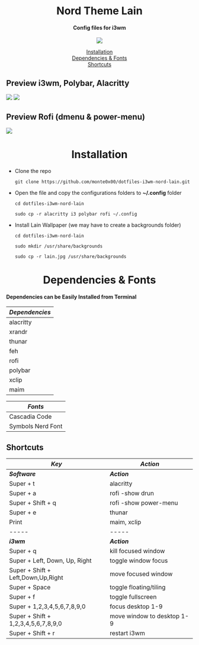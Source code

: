 <h1 align="center">Nord Theme Lain</h1>
<h4 align="center">Config files for i3wm</h4>
<p align="center">
<img src="https://64.media.tumblr.com/avatar_d7426ae460b6_128.pnj">
</p>
<p align="center">
<a href="#installation">Installation</a><br>
<a href="#dependencies">Dependencies & Fonts</a><br>
<a href="#shortcuts">Shortcuts</a><br>
</p>

<p align="center">
<h2>Preview i3wm, Polybar, Alacritty</h2>
  <img src="screenshot1.gif">
  <img src="screenshot2.gif">
<h2>Preview Rofi (dmenu & power-menu)</h2>
  <img src="screenshot3.gif">
</p>

<a name="installation"></a>
<h1 align="center">Installation</h1>

- Clone the repo

  ```
  git clone https://github.com/monte0x00/dotfiles-i3wm-nord-lain.git
  ```

- Open the file and copy the configurations folders to **~/.config** folder

  ```
  cd dotfiles-i3wm-nord-lain
  ```

  ```
  sudo cp -r alacritty i3 polybar rofi ~/.config
  ```

- Install Lain Wallpaper (we may have to create a backgrounds folder)

  ```
  cd dotfiles-i3wm-nord-lain
  ```

  ```
  sudo mkdir /usr/share/backgrounds
  ```

  ```
  sudo cp -r lain.jpg /usr/share/backgrounds
  ```

<a name="dependencies"></a>
<h1 align="center">Dependencies & Fonts</h1>
<h4>Dependencies can be Easily Installed from Terminal</h4>

| ***Dependencies***                   |
| -----                                |
| alacritty                            |
| xrandr                               |
| thunar                               |
| feh                                  |
| rofi                                 |
| polybar                              |
| xclip                                |
| maim                                 |

| ***Fonts***                          |
| -----                                |
| Cascadia Code                        |
| Symbols Nerd Font                    |


<a name="shortcuts"></a>
<h2>Shortcuts</h2>

| ***Key***                            | ***Action***               |
| -----                                | -----                      |
| ***Software***                       | ***Action***               |
| Super + t                            | alacritty                  |
| Super + a                            | rofi -show drun            |
| Super + Shift + q                    | rofi -show power-menu      |
| Super + e                            | thunar                     |
| Print                                | maim, xclip                |
| -----                                | -----                      |
| ***i3wm***                           | ***Action***               |
| Super + q                            | kill focused window        |
| Super + Left, Down, Up, Right        | toggle window focus        |
| Super + Shift + Left,Down,Up,Right   | move focused window        |
| Super + Space                        | toggle floating/tiling     |
| Super + f                            | toggle fullscreen          |
| Super + 1,2,3,4,5,6,7,8,9,0          | focus desktop 1-9          |
| Super + Shift + 1,2,3,4,5,6,7,8,9,0  | move window to desktop 1-9 |
| Super + Shift + r                    | restart i3wm               |
